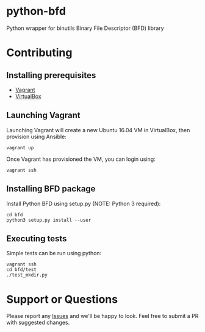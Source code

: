 # python-bfd
Python wrapper for binutils Binary File Descriptor (BFD) library

# Contributing

## Installing prerequisites

* [Vagrant](https://www.vagrantup.com/downloads.html)
* [VirtualBox](https://www.virtualbox.org/wiki/Downloads)

## Launching Vagrant

Launching Vagrant will create a new Ubuntu 16.04 VM in VirtualBox, then
provision using Ansible:
```
vagrant up
```
Once Vagrant has provisioned the VM, you can login using:
```
vagrant ssh
```

## Installing BFD package

Install Python BFD using setup.py (NOTE: Python 3 required):
```
cd bfd
python3 setup.py install --user
```

## Executing tests

Simple tests can be run using python:
```
vagrant ssh
cd bfd/test
./test_mkdir.py
```

# Support or Questions

Please report any [Issues](https://github.com/syscall7/python-bfd/issues/new) and
we'll be happy to look.  Feel free to submit a PR with suggested changes.
